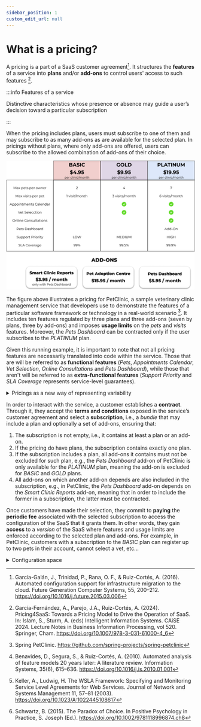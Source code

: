 ```yaml
---
sidebar_position: 1
custom_edit_url: null
---
```


# What is a pricing?

A pricing is a part of a SaaS customer agreement[^1]. It structures the
**features** of a service into **plans** and/or **add-ons** to control users'
access to such features [^2].

:::info Features of a service

Distinctive characteristics whose presence or absence may guide a user’s
decision toward a particular subscription

:::

When the pricing includes plans, users must subscribe to one of them and may
subscribe to as many add-ons as are available for the selected plan. In pricings
without plans, where only add-ons are offered, users can subscribe to the
allowed combination of add-ons of their choice.

![PetClinic Pricing](../../static/img/petclinic.png)

The figure above illustrates a pricing for PetClinic, a sample veterinary clinic
management service that developers use to demonstrate the features of a
particular software framework or technology in a real-world scenario [^3]. It
includes ten features regulated by three plans and three add-ons (seven by
plans, three by add-ons) and imposes **usage limits** on the _pets_ and _visits_
features. Moreover, the _Pets Dashboard_ can be contracted only if the user
subscribes to the _PLATINUM_ plan.

Given this running example, it is important to note that not all pricing
features are necessarily translated into code within the service. Those that are
will be referred to as **functional features** (_Pets_, _Appointments Calendar_,
_Vet Selection_, _Online Consultations_ and _Pets Dashboard_), while those that
aren't will be referred to as **extra-functional features** (_Support Priority_
and _SLA Coverage_ represents service-level guarantees).

<details>
  <summary>Pricings as a new way of representing variability</summary>

Therefore, a SaaS pricing can be considered as the **intersection** of two distinct,
yet complementary, **paradigms**:

- The modularity and configurability typical of feature models (FMs) in Software
  Product Lines[^4] (SPLs)
- The guarantee-driven approach of service-level agreements[^5] (SLAs).

While FMs emphasize technical modularity, typically defining variability at the
functional feature level, SLAs focus on representing and enforcing
non-functional guarantees (e.g., coverage, support levels), i.e.
extra-functional features.

Pricing models **unify** these perspectives, capturing both dimensions in a
**single variability** structure. As a result, they become powerful artifacts for
addressing the broader business and technical needs of SaaS providers.

</details>

In order to interact with the service, a customer establishes a **contract**.
Through it, they accept the **terms and conditions** exposed in the service’s
customer agreement and select a **subscription**, i.e., a _bundle_ that may include
a plan and optionally a set of add-ons, ensuring that:

1. The subscription is not empty, i.e., it contains at least a plan or an
   add-on.
2. If the pricing do have plans, the subscription contains exactly one plan.
3. If the subscription includes a plan, all add-ons it contains must not be
   excluded for such plan, e.g., the _Pets Dashboard_ add-on of PetClinic is
   only available for the _PLATINUM_ plan, meaning the add-on is excluded for
   _BASIC_ and _GOLD_ plans.
4. All add-ons on which another add-on depends are also included in the
   subscription, e.g., in PetClinic, the _Pets Dashboard_ add-on depends on the
   _Smart Clinic Reports_ add-on, meaning that in order to include the former in
   a subscription, the latter must be contracted.

Once customers have made their selection, they commit to **paying** the
**periodic fee** associated with the selected subscription to access the
configuration of the SaaS that it grants them. In other words, they gain
**access** to a _version_ of the SaaS where features and usage limits are
enforced according to the selected plan and add-ons. For example, in PetClinic,
customers with a subscription to the _BASIC_ plan can register up to two pets in
their account, cannot select a vet, etc...

<details>
   <summary>Configuration space</summary>

Given this structure, determining the set of different configurations within a
pricing may become very challenging. We thus define the configuration space (the
set of different configurations within a pricing) as the first dimension of
variability in such models. In this regard, **add-ons** play a crucial role in
pricing design by enabling a compact set of plans to support a much larger
configuration space accommodating a wide range of user needs without
overwhelming customers with too many plan choices.

**Configuration space cardinality**

To calculate the cardinality of the configuration space we propose the following
formula:

- Let $C$ be the cardinality space
- Let $P$ be the set of plans in the pricing
- Let $m$ be the number of add-ons in the pricing
- Let $n$ be the number of plans in the pricing

```math
\max\ |C| =
\begin{cases}
  2^m - 1 & \text{if } P = \emptyset \\
  n \cdot 2^m & \text{if } P \neq \emptyset
\end{cases}
```

**Example**

Using the previous example we can calculate the cardinality of PetClinic:

- In this PetClinic has three plans so the set is the following: $P = \{Basic, Gold, Platinum\}$
- Since PetClinic has three addons: $m = 3$
- Since PetClinic has three plans: $n = 3$

According to the formula we use $n \cdot 2^m$ to calculate the
cardinality of Petclinic giving the following result:

$$
|C| = 3 \cdot 2^{3} = 3 \cdot 8 = 24
$$

This approach helps to mitigate **decision fatigue**, in line with the _Paradox
of Choice_[^6], which suggests that an excess of options can reduce satisfaction
and hinder decision-making. Unfortunately, such growth of the configuration
space also increases the complexity and cost of managing pricing-driven
development and operation tasks.

</details>

[^1]:
    García-Galán, J., Trinidad, P., Rana, O. F., & Ruiz-Cortés, A. (2016).
    Automated configuration support for infrastructure migration to the cloud.
    Future Generation Computer Systems, 55, 200–212.
    https://doi.org/10.1016/j.future.2015.03.006

[^2]:
    García-Fernández, A., Parejo, J.A., Ruiz-Cortés, A. (2024). Pricing4SaaS:
    Towards a Pricing Model to Drive the Operation of SaaS. In: Islam, S.,
    Sturm, A. (eds) Intelligent Information Systems. CAiSE 2024. Lecture Notes
    in Business Information Processing, vol 520. Springer, Cham.
    https://doi.org/10.1007/978-3-031-61000-4_6

[^3]: Spring PetClinic. https://github.com/spring-projects/spring-petclinic
[^4]:
    Benavides, D., Segura, S., & Ruiz-Cortés, A. (2010). Automated analysis of
    feature models 20 years later: A literature review. Information Systems,
    35(6), 615–636. https://doi.org/10.1016/j.is.2010.01.001

[^5]:
    Keller, A., Ludwig, H. The WSLA Framework: Specifying and Monitoring Service
    Level Agreements for Web Services. Journal of Network and Systems Management
    11, 57–81 (2003). https://doi.org/10.1023/A:1022445108617

[^6]:
    Schwartz, B. (2015). The Paradox of Choice. In Positive Psychology in
    Practice, S. Joseph (Ed.). https://doi.org/10.1002/9781118996874.ch8
